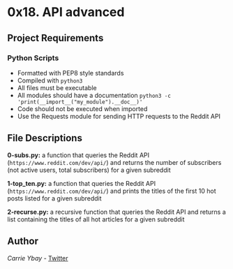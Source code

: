 # 0x18. API advanced
## Project Requirements
### Python Scripts
- Formatted with PEP8 style standards
- Compiled with `python3`
- All files must be executable
- All modules should have a documentation `python3 -c 'print(__import__("my_module").__doc__)'`
- Code should not be executed when imported
- Use the Requests module for sending HTTP requests to the Reddit API

## File Descriptions
**0-subs.py:** a function that queries the Reddit API (`https://www.reddit.com/dev/api/`) and returns the number of subscribers (not active users, total subscribers) for a given subreddit

**1-top_ten.py:** a function that queries the Reddit API (`https://www.reddit.com/dev/api/`) and prints the titles of the first 10 hot posts listed for a given subreddit

**2-recurse.py:** a recursive function that queries the Reddit API and returns a list containing the titles of all hot articles for a given subreddit

## Author
*Carrie Ybay* - [Twitter](http://twitter.com/hicarrie_)